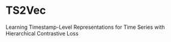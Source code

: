 # TS2Vec

Learning Timestamp-Level Representations for Time Series with Hierarchical Contrastive Loss

